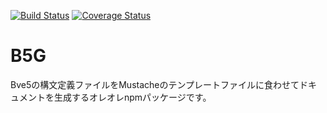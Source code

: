 [![Build Status](https://travis-ci.org/aoisupersix/B5G.svg?branch=master)](https://travis-ci.org/aoisupersix/B5G)
[![Coverage Status](https://coveralls.io/repos/github/aoisupersix/B5G/badge.svg)](https://coveralls.io/github/aoisupersix/B5G)

B5G
===


Bve5の構文定義ファイルをMustacheのテンプレートファイルに食わせてドキュメントを生成するオレオレnpmパッケージです。